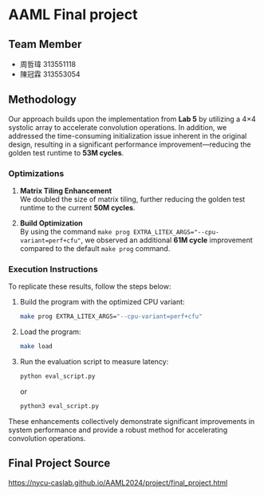 # AAML Final project 

## Team Member
+ 周哲瑋 313551118
+ 陳冠霖 313553054


## Methodology

Our approach builds upon the implementation from **Lab 5** by utilizing a 4×4 systolic array to accelerate convolution operations. In addition, we addressed the time-consuming initialization issue inherent in the original design, resulting in a significant performance improvement—reducing the golden test runtime to **53M cycles**.

### Optimizations

1. **Matrix Tiling Enhancement**  
   We doubled the size of matrix tiling, further reducing the golden test runtime to the current **50M cycles**.

2. **Build Optimization**  
   By using the command `make prog EXTRA_LITEX_ARGS="--cpu-variant=perf+cfu"`, we observed an additional **61M cycle** improvement compared to the default `make prog` command.

### Execution Instructions

To replicate these results, follow the steps below:

1. Build the program with the optimized CPU variant:
   ```bash
   make prog EXTRA_LITEX_ARGS="--cpu-variant=perf+cfu"
   ```
2. Load the program:
   ```bash
   make load
   ```
3. Run the evaluation script to measure latency:
   ```bash
   python eval_script.py
   ```
   or  
   ```bash
   python3 eval_script.py
   ```

These enhancements collectively demonstrate significant improvements in system performance and provide a robust method for accelerating convolution operations.


## Final Project Source
https://nycu-caslab.github.io/AAML2024/project/final_project.html


